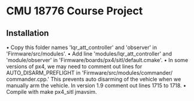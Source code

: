 # CMU 18776 Course Project
## Installation

• Copy this folder names 'lqr_att_controller' and 'observer' in 'Firmware/src/modules'.
• Add line 'modules/lqr_att_controller' and 'module/observer' in 'Firmware/boards/px4/sitl/default.cmake'.
• In some versions of px4, we may need to comment out lines for AUTO_DISARM_PREFLIGHT in 'Firmware/src/modules/commander/ commander.cpp.' This prevents auto disarming of the vehicle when we manually arm the vehicle. In version 1.9 comment out lines 1715 to 1718.
• Compile with make px4_sitl jmavsim.
